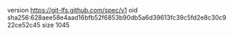 version https://git-lfs.github.com/spec/v1
oid sha256:628aee58e4aad16bfb52f6853b90db5a6d39613fc39c5fd2e8c30c922ce52c45
size 1045
